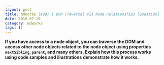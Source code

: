 ```yaml
---
layout: post
title: mdworks (#09) | DOM Traversal via Node Relationships [Question]
date: 2016-07-19
category: mdworks
tags: []
---
```


**If you have access to a node object, you can traverse the DOM and access other node objects related to the node object using properties `nextSibling`, `parent`, and many others. Explain how this process works using code samples and illustrations demonstrate how it works.**
